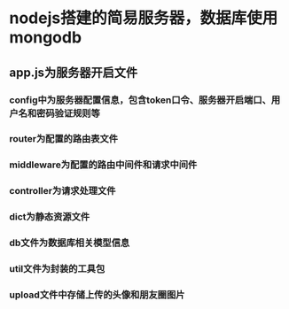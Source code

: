# nodejs搭建的简易服务器，数据库使用mongodb

## app.js为服务器开启文件
### config中为服务器配置信息，包含token口令、服务器开启端口、用户名和密码验证规则等
### router为配置的路由表文件
### middleware为配置的路由中间件和请求中间件
### controller为请求处理文件
### dict为静态资源文件
### db文件为数据库相关模型信息
### util文件为封装的工具包
### upload文件中存储上传的头像和朋友圈图片
